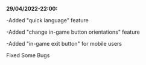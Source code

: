 **29/04/2022-22:00:**

-Added "quick language" feature

-Added "change in-game button orientations" feature

-Added "in-game exit button" for mobile users

Fixed Some Bugs
